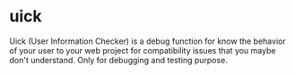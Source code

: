 # uick
Uick (User Information Checker) is a debug function for know the behavior of your user to your web project for compatibility issues that you maybe don't understand. Only for debugging and testing purpose.
